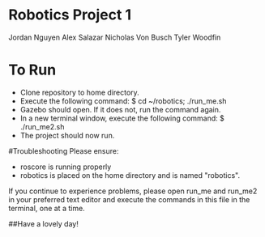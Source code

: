 # Robotics Project 1
Jordan Nguyen
Alex Salazar
Nicholas Von Busch
Tyler Woodfin

# To Run
- Clone repository to home directory.
- Execute the following command:
$ cd ~/robotics; ./run_me.sh
- Gazebo should open. If it does not, run the command again.
- In a new terminal window, execute the following command:
$ ./run_me2.sh
- The project should now run.

#Troubleshooting
Please ensure:
- roscore is running properly
- robotics is placed on the home directory and is named "robotics".

If you continue to experience problems, please open run_me and run_me2 in your preferred text editor and execute the commands in this file in the terminal, one at a time.

##Have a lovely day!
